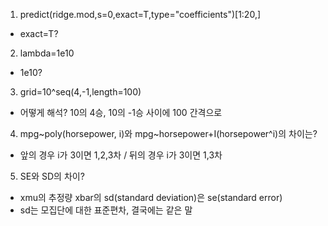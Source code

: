 1. predict(ridge.mod,s=0,exact=T,type="coefficients")[1:20,] 
- exact=T? 


2. lambda=1e10
- 1e10?


3. grid=10^seq(4,-1,length=100)
- 어떻게 해석? 10의 4승, 10의 -1승 사이에 100 간격으로


4. mpg~poly(horsepower, i)와 mpg~horsepower+I(horsepower^i)의 차이는?
- 앞의 경우 i가 3이면 1,2,3차 / 뒤의 경우 i가 3이면 1,3차
  
  
5. SE와 SD의 차이?
- xmu의 추정량 xbar의 sd(standard deviation)은 se(standard error)
- sd는 모집단에 대한 표준편차, 결국에는 같은 말
